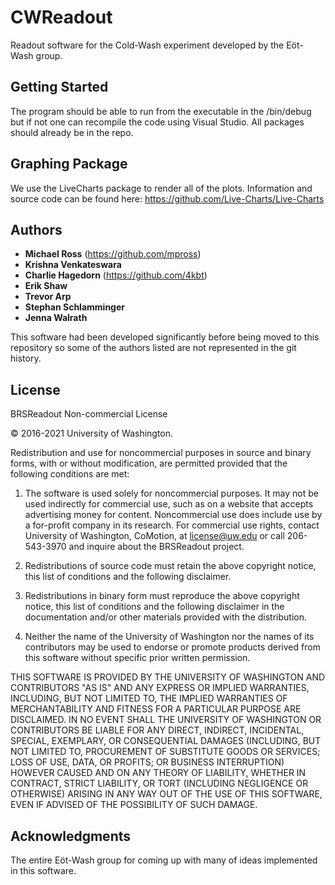 # CWReadout

Readout software for the Cold-Wash experiment developed by the Eöt-Wash group.

## Getting Started

The program should be able to run from the executable in the /bin/debug but if not one can recompile the code using Visual Studio. All packages should already be in the repo.

## Graphing Package

We use the LiveCharts package to render all of the plots. Information and source code can be found here: https://github.com/Live-Charts/Live-Charts

## Authors

* **Michael Ross**
(https://github.com/mpross)
* **Krishna Venkateswara**
* **Charlie Hagedorn**
(https://github.com/4kbt)
* **Erik Shaw**
* **Trevor Arp**
* **Stephan Schlamminger**
* **Jenna Walrath**

This software had been developed significantly before being moved to this repository so some of the authors listed are not represented in the git history.

## License

BRSReadout Non-commercial License

© 2016-2021 University of Washington.

Redistribution and use for noncommercial purposes in source and binary forms, with or without modification, are permitted provided that the following conditions are met:

1. The software is used solely for noncommercial purposes. It may not be used indirectly for commercial use, such as on a website that accepts advertising money for content. Noncommercial use does include use by a for-profit company in its research. For commercial use rights, contact University of Washington, CoMotion, at license@uw.edu or call 206-543-3970 and inquire about the BRSReadout project.

2. Redistributions of source code must retain the above copyright notice, this list of conditions and the following disclaimer.

3. Redistributions in binary form must reproduce the above copyright notice, this list of conditions and the following disclaimer in the documentation and/or other materials provided with the distribution.

4. Neither the name of the University of Washington nor the names of its contributors may be used to endorse or promote products derived from this software without specific prior written permission.

THIS SOFTWARE IS PROVIDED BY THE UNIVERSITY OF WASHINGTON AND CONTRIBUTORS "AS IS" AND ANY EXPRESS OR IMPLIED WARRANTIES, INCLUDING, BUT NOT LIMITED TO, THE IMPLIED WARRANTIES OF MERCHANTABILITY AND FITNESS FOR A PARTICULAR PURPOSE ARE DISCLAIMED. IN NO EVENT SHALL THE UNIVERSITY OF WASHINGTON OR CONTRIBUTORS BE LIABLE FOR ANY DIRECT, INDIRECT, INCIDENTAL, SPECIAL, EXEMPLARY, OR CONSEQUENTIAL DAMAGES (INCLUDING, BUT NOT LIMITED TO, PROCUREMENT OF SUBSTITUTE GOODS OR SERVICES; LOSS OF USE, DATA, OR PROFITS; OR BUSINESS INTERRUPTION) HOWEVER CAUSED AND ON ANY THEORY OF LIABILITY, WHETHER IN CONTRACT, STRICT LIABILITY, OR TORT (INCLUDING NEGLIGENCE OR OTHERWISE) ARISING IN ANY WAY OUT OF THE USE OF THIS SOFTWARE, EVEN IF ADVISED OF THE POSSIBILITY OF SUCH DAMAGE.

## Acknowledgments

The entire Eöt-Wash group for coming up with many of ideas implemented in this software.
